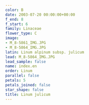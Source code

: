 ```yaml
---
color: B
date: 2003-07-20 00:00:00+00:00
f_end: 8
f_start: 6
family: Linaceae
flower_type: C
image:
- M_8-5861_IMG.JPG
- M_8-5864_IMG.JPG
latin: Linum alpinum subsp. julicum
lead: M_8-5864_IMG.JPG
lead_sample: false
name: index.en
order: Linum
parallel: false
petals: 5
petals_joined: false
star_shape: false
title: Linum julicum
---
```


